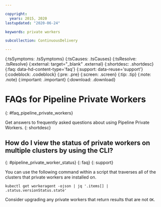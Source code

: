 ```yaml
---

copyright:
  years: 2015, 2020
lastupdated: "2020-06-24"

keywords: private workers

subcollection: ContinuousDelivery

---
```


{:tsSymptoms: .tsSymptoms}
{:tsCauses: .tsCauses}
{:tsResolve: .tsResolve}
{:external: target="_blank" .external}
{:shortdesc: .shortdesc}
{:faq: data-hd-content-type='faq'}
{:support: data-reuse='support'}
{:codeblock: .codeblock}
{:pre: .pre}
{:screen: .screen}
{:tip: .tip}
{:note: .note}
{:important: .important}
{:download: .download}

# FAQs for Pipeline Private Workers
{: #faq_pipeline_private_workers}

Get answers to frequently asked questions about using Pipeline Private Workers.
{: shortdesc} 


## How do I view the status of private workers on multiple clusters by using the CLI?
{: #pipeline_private_worker_status}
{: faq}
{: support}

You can use the following command within a script that traverses all of the clusters that private workers are installed on.

```text
kubectl get workeragent -ojson | jq '.items[] | .status.versionStatus.state'
```

Consider upgrading any private workers that return results that are not `OK`.
